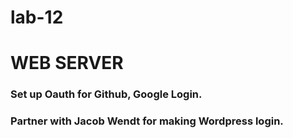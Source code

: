# lab-12

# WEB SERVER
 
### Set up Oauth for Github, Google Login.
### Partner with Jacob Wendt for making Wordpress login. 
